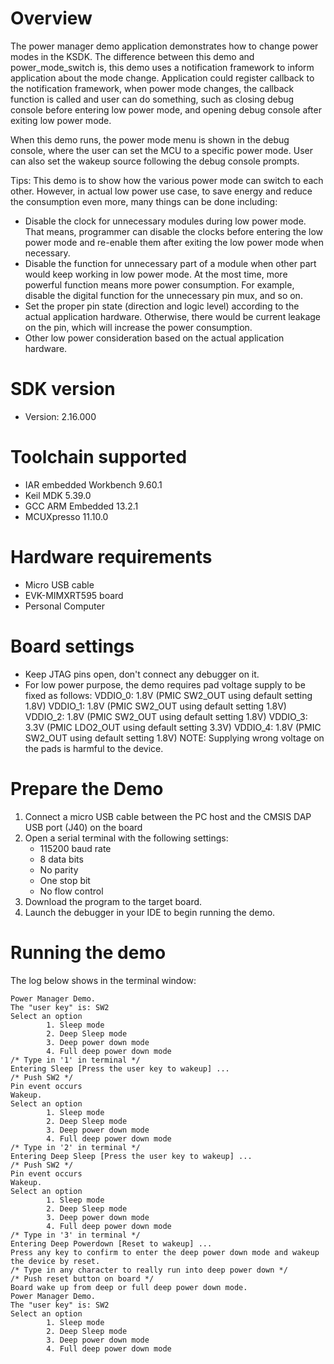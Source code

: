 Overview
========
The power manager demo application demonstrates how to change power modes in the KSDK. The difference between this demo
and power_mode_switch is, this demo uses a notification framework to inform application about the mode change.
Application could register callback to the notification framework, when power mode changes, the callback
function is called and user can do something, such as closing debug console before entering low power mode, and
opening debug console after exiting low power mode.

When this demo runs, the power mode menu is shown in the debug console, where the user can set the MCU to a specific power mode.
User can also set the wakeup source following the debug console prompts.

 Tips:
 This demo is to show how the various power mode can switch to each other. However, in actual low power use case, to save energy and reduce the consumption even more, many things can be done including:
 - Disable the clock for unnecessary modules during low power mode. That means, programmer can disable the clocks before entering the low power mode and re-enable them after exiting the low power mode when necessary.
 - Disable the function for unnecessary part of a module when other part would keep working in low power mode. At the most time, more powerful function means more power consumption. For example, disable the digital function for the unnecessary pin mux, and so on.
 - Set the proper pin state (direction and logic level) according to the actual application hardware. Otherwise, there would be current leakage on the pin, which will increase the power consumption.
 - Other low power consideration based on the actual application hardware.

SDK version
===========
- Version: 2.16.000

Toolchain supported
===================
- IAR embedded Workbench  9.60.1
- Keil MDK  5.39.0
- GCC ARM Embedded  13.2.1
- MCUXpresso  11.10.0

Hardware requirements
=====================
- Micro USB cable
- EVK-MIMXRT595 board
- Personal Computer

Board settings
==============
- Keep JTAG pins open, don't connect any debugger on it.
- For low power purpose, the demo requires pad voltage supply to be fixed as follows:
  VDDIO_0: 1.8V (PMIC SW2_OUT using default setting 1.8V)
  VDDIO_1: 1.8V (PMIC SW2_OUT using default setting 1.8V)
  VDDIO_2: 1.8V (PMIC SW2_OUT using default setting 1.8V)
  VDDIO_3: 3.3V (PMIC LDO2_OUT using default setting 3.3V)
  VDDIO_4: 1.8V (PMIC SW2_OUT using default setting 1.8V)
  NOTE: Supplying wrong voltage on the pads is harmful to the device.

Prepare the Demo
================
1.  Connect a micro USB cable between the PC host and the CMSIS DAP USB port (J40) on the board
2.  Open a serial terminal with the following settings:
    - 115200 baud rate
    - 8 data bits
    - No parity
    - One stop bit
    - No flow control
3.  Download the program to the target board.
4.  Launch the debugger in your IDE to begin running the demo.

Running the demo
================
The log below shows in the terminal window:
~~~~~~~~~~~~~~~~~~~~~~~~~~~~~~~~~~~
Power Manager Demo.
The "user key" is: SW2
Select an option
        1. Sleep mode
        2. Deep Sleep mode
        3. Deep power down mode
        4. Full deep power down mode
/* Type in '1' in terminal */
Entering Sleep [Press the user key to wakeup] ...
/* Push SW2 */
Pin event occurs
Wakeup.
Select an option
        1. Sleep mode
        2. Deep Sleep mode
        3. Deep power down mode
        4. Full deep power down mode
/* Type in '2' in terminal */
Entering Deep Sleep [Press the user key to wakeup] ...
/* Push SW2 */
Pin event occurs
Wakeup.
Select an option
        1. Sleep mode
        2. Deep Sleep mode
        3. Deep power down mode
        4. Full deep power down mode
/* Type in '3' in terminal */
Entering Deep Powerdown [Reset to wakeup] ...
Press any key to confirm to enter the deep power down mode and wakeup the device by reset.
/* Type in any character to really run into deep power down */
/* Push reset button on board */
Board wake up from deep or full deep power down mode.
Power Manager Demo.
The "user key" is: SW2
Select an option
        1. Sleep mode
        2. Deep Sleep mode
        3. Deep power down mode
        4. Full deep power down mode
~~~~~~~~~~~~~~~~~~~~~~~~~~~~~~~~~~~
